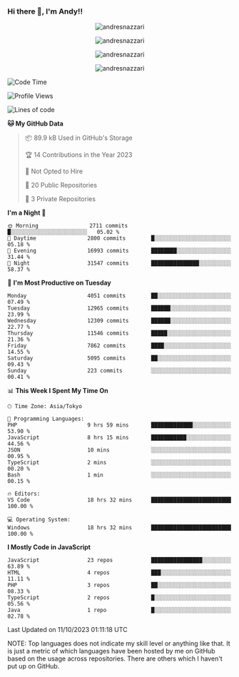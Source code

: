 ### Hi there 👋, I'm Andy!!

<p align="center" >
  <img src="https://github-profile-trophy.vercel.app/?username=AndresNazzari&theme=dracula&column=-1" alt="andresnazzari"/>
</p>

<p align="center">
  <img  src="https://github-readme-stats.vercel.app/api?username=AndresNazzari&count_private=true&show_icons=true&theme=dracula" alt="andresnazzari"/>
</p>
<p align="center">
  <img  src="https://github-readme-stats.vercel.app/api/top-langs/?username=AndresNazzari&layout=compact" alt="andresnazzari"/>
</p>
<p align="center" >
  <img src="https://github-readme-stats.vercel.app/api/wakatime?username=AndresNazzari" alt="andresnazzari"/>
</p>

<!--START_SECTION:waka-->
![Code Time](http://img.shields.io/badge/Code%20Time-937%20hrs%2026%20mins-blue)

![Profile Views](http://img.shields.io/badge/Profile%20Views-0-blue)

![Lines of code](https://img.shields.io/badge/From%20Hello%20World%20I%27ve%20Written-12.5%20million%20lines%20of%20code-blue)

**🐱 My GitHub Data** 

> 📦 89.9 kB Used in GitHub's Storage 
 > 
> 🏆 14 Contributions in the Year 2023
 > 
> 🚫 Not Opted to Hire
 > 
> 📜 20 Public Repositories 
 > 
> 🔑 3 Private Repositories 
 > 
**I'm a Night 🦉** 

```text
🌞 Morning                2711 commits        █░░░░░░░░░░░░░░░░░░░░░░░░   05.02 % 
🌆 Daytime                2800 commits        █░░░░░░░░░░░░░░░░░░░░░░░░   05.18 % 
🌃 Evening                16993 commits       ████████░░░░░░░░░░░░░░░░░   31.44 % 
🌙 Night                  31547 commits       ███████████████░░░░░░░░░░   58.37 % 
```
📅 **I'm Most Productive on Tuesday** 

```text
Monday                   4051 commits        ██░░░░░░░░░░░░░░░░░░░░░░░   07.49 % 
Tuesday                  12965 commits       ██████░░░░░░░░░░░░░░░░░░░   23.99 % 
Wednesday                12309 commits       ██████░░░░░░░░░░░░░░░░░░░   22.77 % 
Thursday                 11546 commits       █████░░░░░░░░░░░░░░░░░░░░   21.36 % 
Friday                   7862 commits        ████░░░░░░░░░░░░░░░░░░░░░   14.55 % 
Saturday                 5095 commits        ██░░░░░░░░░░░░░░░░░░░░░░░   09.43 % 
Sunday                   223 commits         ░░░░░░░░░░░░░░░░░░░░░░░░░   00.41 % 
```


📊 **This Week I Spent My Time On** 

```text
🕑︎ Time Zone: Asia/Tokyo

💬 Programming Languages: 
PHP                      9 hrs 59 mins       █████████████░░░░░░░░░░░░   53.90 % 
JavaScript               8 hrs 15 mins       ███████████░░░░░░░░░░░░░░   44.56 % 
JSON                     10 mins             ░░░░░░░░░░░░░░░░░░░░░░░░░   00.95 % 
TypeScript               2 mins              ░░░░░░░░░░░░░░░░░░░░░░░░░   00.20 % 
Bash                     1 min               ░░░░░░░░░░░░░░░░░░░░░░░░░   00.15 % 

🔥 Editors: 
VS Code                  18 hrs 32 mins      █████████████████████████   100.00 % 

💻 Operating System: 
Windows                  18 hrs 32 mins      █████████████████████████   100.00 % 
```

**I Mostly Code in JavaScript** 

```text
JavaScript               23 repos            ████████████████░░░░░░░░░   63.89 % 
HTML                     4 repos             ███░░░░░░░░░░░░░░░░░░░░░░   11.11 % 
PHP                      3 repos             ██░░░░░░░░░░░░░░░░░░░░░░░   08.33 % 
TypeScript               2 repos             █░░░░░░░░░░░░░░░░░░░░░░░░   05.56 % 
Java                     1 repo              █░░░░░░░░░░░░░░░░░░░░░░░░   02.78 % 
```




 Last Updated on 11/10/2023 01:11:18 UTC
<!--END_SECTION:waka-->

NOTE: Top languages does not indicate my skill level or anything like that. It is just a metric of which languages have been hosted by me on GitHub based on the usage across repositories. There are others which I haven't put up on GitHub.

<!-- Here are some ideas to get you started:

-   🔭 I’m currently working on ...
-   🌱 I’m currently learning ...
-   👯 I’m looking to collaborate on ...
-   🤔 I’m looking for help with ...
-   💬 Ask me about ...
-   📫 How to reach me: ...
-   😄 Pronouns: ...
-   ⚡ Fun fact: ... -->
